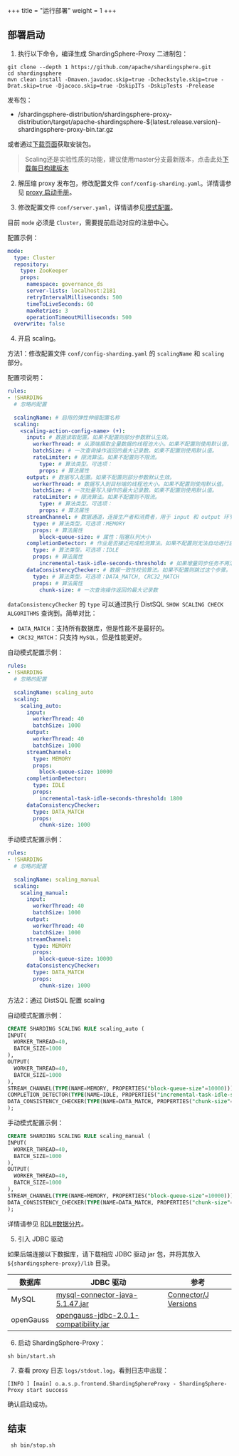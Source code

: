 +++
title = "运行部署"
weight = 1
+++

## 部署启动

1. 执行以下命令，编译生成 ShardingSphere-Proxy 二进制包：

```
git clone --depth 1 https://github.com/apache/shardingsphere.git
cd shardingsphere
mvn clean install -Dmaven.javadoc.skip=true -Dcheckstyle.skip=true -Drat.skip=true -Djacoco.skip=true -DskipITs -DskipTests -Prelease
```

发布包：
- /shardingsphere-distribution/shardingsphere-proxy-distribution/target/apache-shardingsphere-${latest.release.version}-shardingsphere-proxy-bin.tar.gz

或者通过[下载页面]( https://shardingsphere.apache.org/document/current/cn/downloads/ )获取安装包。

> Scaling还是实验性质的功能，建议使用master分支最新版本，点击此处[下载每日构建版本]( https://github.com/apache/shardingsphere#nightly-builds )

2. 解压缩 proxy 发布包，修改配置文件 `conf/config-sharding.yaml`。详情请参见 [proxy 启动手册](/cn/user-manual/shardingsphere-proxy/startup/bin/)。

3. 修改配置文件 `conf/server.yaml`，详情请参见[模式配置](/cn/user-manual/shardingsphere-jdbc/yaml-config/mode/)。

目前 `mode` 必须是 `Cluster`，需要提前启动对应的注册中心。

配置示例：
```yaml
mode:
  type: Cluster
  repository:
    type: ZooKeeper
    props:
      namespace: governance_ds
      server-lists: localhost:2181
      retryIntervalMilliseconds: 500
      timeToLiveSeconds: 60
      maxRetries: 3
      operationTimeoutMilliseconds: 500
  overwrite: false
```

4. 开启 scaling。

方法1：修改配置文件 `conf/config-sharding.yaml` 的 `scalingName` 和 `scaling` 部分。

配置项说明：
```yaml
rules:
- !SHARDING
  # 忽略的配置
  
  scalingName: # 启用的弹性伸缩配置名称
  scaling:
    <scaling-action-config-name> (+):
      input: # 数据读取配置。如果不配置则部分参数默认生效。
        workerThread: # 从源端摄取全量数据的线程池大小。如果不配置则使用默认值。
        batchSize: # 一次查询操作返回的最大记录数。如果不配置则使用默认值。
        rateLimiter: # 限流算法。如果不配置则不限流。
          type: # 算法类型。可选项：
          props: # 算法属性
      output: # 数据写入配置。如果不配置则部分参数默认生效。
        workerThread: # 数据写入到目标端的线程池大小。如果不配置则使用默认值。
        batchSize: # 一次批量写入操作的最大记录数。如果不配置则使用默认值。
        rateLimiter: # 限流算法。如果不配置则不限流。
          type: # 算法类型。可选项：
          props: # 算法属性
      streamChannel: # 数据通道，连接生产者和消费者，用于 input 和 output 环节。如果不配置则默认使用 MEMORY 类型
        type: # 算法类型。可选项：MEMORY
        props: # 算法属性
          block-queue-size: # 属性：阻塞队列大小
      completionDetector: # 作业是否接近完成检测算法。如果不配置则无法自动进行后续步骤，可以通过 DistSQL 手动操作。
        type: # 算法类型。可选项：IDLE
        props: # 算法属性
          incremental-task-idle-seconds-threshold: # 如果增量同步任务不再活动超过一定时间，那么可以认为增量同步任务接近完成。适用算法类型：IDLE
      dataConsistencyChecker: # 数据一致性校验算法。如果不配置则跳过这个步骤。
        type: # 算法类型。可选项：DATA_MATCH, CRC32_MATCH
        props: # 算法属性
          chunk-size: # 一次查询操作返回的最大记录数
```

`dataConsistencyChecker` 的 `type` 可以通过执行 DistSQL `SHOW SCALING CHECK ALGORITHMS` 查询到。简单对比：
- `DATA_MATCH`：支持所有数据库，但是性能不是最好的。
- `CRC32_MATCH`：只支持 `MySQL`，但是性能更好。

自动模式配置示例：
```yaml
rules:
- !SHARDING
  # 忽略的配置
  
  scalingName: scaling_auto
  scaling:
    scaling_auto:
      input:
        workerThread: 40
        batchSize: 1000
      output:
        workerThread: 40
        batchSize: 1000
      streamChannel:
        type: MEMORY
        props:
          block-queue-size: 10000
      completionDetector:
        type: IDLE
        props:
          incremental-task-idle-seconds-threshold: 1800
      dataConsistencyChecker:
        type: DATA_MATCH
        props:
          chunk-size: 1000
```

手动模式配置示例：
```yaml
rules:
- !SHARDING
  # 忽略的配置
  
  scalingName: scaling_manual
  scaling:
    scaling_manual:
      input:
        workerThread: 40
        batchSize: 1000
      output:
        workerThread: 40
        batchSize: 1000
      streamChannel:
        type: MEMORY
        props:
          block-queue-size: 10000
      dataConsistencyChecker:
        type: DATA_MATCH
        props:
          chunk-size: 1000
```

方法2：通过 DistSQL 配置 scaling

自动模式配置示例：
```sql
CREATE SHARDING SCALING RULE scaling_auto (
INPUT(
  WORKER_THREAD=40,
  BATCH_SIZE=1000
),
OUTPUT(
  WORKER_THREAD=40,
  BATCH_SIZE=1000
),
STREAM_CHANNEL(TYPE(NAME=MEMORY, PROPERTIES("block-queue-size"=10000))),
COMPLETION_DETECTOR(TYPE(NAME=IDLE, PROPERTIES("incremental-task-idle-seconds-threshold"=1800))),
DATA_CONSISTENCY_CHECKER(TYPE(NAME=DATA_MATCH, PROPERTIES("chunk-size"=1000)))
);
```

手动模式配置示例：
```sql
CREATE SHARDING SCALING RULE scaling_manual (
INPUT(
  WORKER_THREAD=40,
  BATCH_SIZE=1000
),
OUTPUT(
  WORKER_THREAD=40,
  BATCH_SIZE=1000
),
STREAM_CHANNEL(TYPE(NAME=MEMORY, PROPERTIES("block-queue-size"=10000))),
DATA_CONSISTENCY_CHECKER(TYPE(NAME=DATA_MATCH, PROPERTIES("chunk-size"=1000)))
);
```

详情请参见 [RDL#数据分片](/cn/user-manual/shardingsphere-proxy/distsql/syntax/rdl/rule-definition/sharding/)。

5. 引入 JDBC 驱动

如果后端连接以下数据库，请下载相应 JDBC 驱动 jar 包，并将其放入 `${shardingsphere-proxy}/lib` 目录。

| 数据库                 | JDBC 驱动                              | 参考                 |
| --------------------- | ------------------------------------ | -------------------- |
| MySQL                 | [mysql-connector-java-5.1.47.jar]( https://repo1.maven.org/maven2/mysql/mysql-connector-java/5.1.47/mysql-connector-java-5.1.47.jar ) | [Connector/J Versions]( https://dev.mysql.com/doc/connector-j/5.1/en/connector-j-versions.html ) |
| openGauss             | [opengauss-jdbc-2.0.1-compatibility.jar]( https://repo1.maven.org/maven2/org/opengauss/opengauss-jdbc/2.0.1-compatibility/opengauss-jdbc-2.0.1-compatibility.jar ) | |

6. 启动 ShardingSphere-Proxy：

```
sh bin/start.sh
```

7. 查看 proxy 日志 `logs/stdout.log`，看到日志中出现：

```
[INFO ] [main] o.a.s.p.frontend.ShardingSphereProxy - ShardingSphere-Proxy start success
```

确认启动成功。

## 结束

```
 sh bin/stop.sh
```
